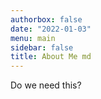 ```yaml
---
authorbox: false
date: "2022-01-03"
menu: main
sidebar: false
title: About Me md
---
```


Do we need this?
